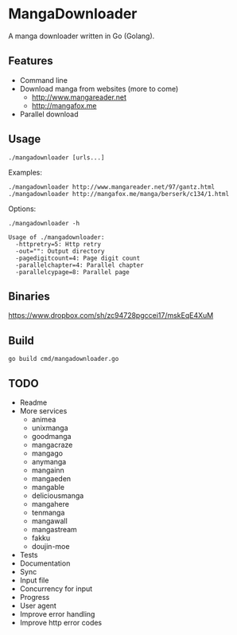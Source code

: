 # MangaDownloader
A manga downloader written in Go (Golang).

## Features
- Command line
- Download manga from websites (more to come)
    - http://www.mangareader.net
    - http://mangafox.me
- Parallel download

## Usage
`./mangadownloader [urls...]`

Examples:

`
./mangadownloader http://www.mangareader.net/97/gantz.html
./mangadownloader http://mangafox.me/manga/berserk/c134/1.html
`

Options:

`./mangadownloader -h`

```
Usage of ./mangadownloader:
  -httpretry=5: Http retry
  -out="": Output directory
  -pagedigitcount=4: Page digit count
  -parallelchapter=4: Parallel chapter
  -parallelcypage=8: Parallel page
```

## Binaries
https://www.dropbox.com/sh/zc94728pgccei17/mskEqE4XuM

## Build
`go build cmd/mangadownloader.go`

## TODO
- Readme
- More services
    - animea
    - unixmanga
    - goodmanga
    - mangacraze
    - mangago
    - anymanga
    - mangainn
    - mangaeden
    - mangable
    - deliciousmanga
    - mangahere
    - tenmanga
    - mangawall
    - mangastream
    - fakku
    - doujin-moe
- Tests
- Documentation
- Sync
- Input file
- Concurrency for input
- Progress
- User agent
- Improve error handling
- Improve http error codes